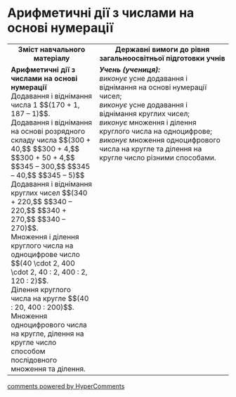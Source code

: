 <div id="hypercomments_widget" class="js-hypercomments-widget invisible"></div>

# Арифметичні дії з числами на основі нумерації
<table>
  <tr>
    <td width="40%" align="center"><b>Зміст навчального матеріалу<b></td>
    <td width="60%" align="center"><b>Державні вимоги до рівня загальноосвітньої підготовки учнів</b></td>
  </tr>
  <tr>
    <td width="40%" style="vertical-align:top !important;"><b>Арифметичні дії з числами на основі нумерації</b><br>
Додавання і віднімання числа 1 $$(170 + 1, 187 – 1)$$.<br> 
Додавання і віднімання на основі розрядного складу числа $$(300 + 40,$$ $$300 + 4,$$ $$300 + 50 + 4,$$ $$345 – 300,$$ $$345 – 40,$$ $$345 – 5)$$<br> 
Додавання і віднімання круглих чисел $$(340 + 220,$$ $$340 – 220,$$ $$340 + 270,$$ $$340 – 270)$$. <br>
Множення і ділення круглого числа на одноцифрове число $$(40 \cdot 2, 400 \cdot 2, 40 : 2, 400 : 2, 120 : 2)$$. <br>
Ділення круглого числа на кругле $$(40 : 20, 400 : 200)$$.<br> 
Множення одноцифрового числа на кругле, ділення на кругле число способом послідовного множення та ділення.<br></td>
    <td width="60%" style="vertical-align:top !important;"><i><b>Учень (учениця):</b></i><br>
<i>виконує</i> усне додавання і віднімання на основі нумерації чисел;<br>
<i>виконує</i> усне додавання і віднімання круглих чисел;<br>
<i>виконує</i> множення і ділення круглого числа на одноцифрове;<br>
<i>виконує</i> множення одноцифрового числа на кругле та ділення на кругле число різними способами.<br></td>
  </tr>
</table>

<div class="js-hypercomments-container">
    <a href="http://hypercomments.com" class="hc-link" title="comments widget">comments powered by HyperComments</a>
</div>